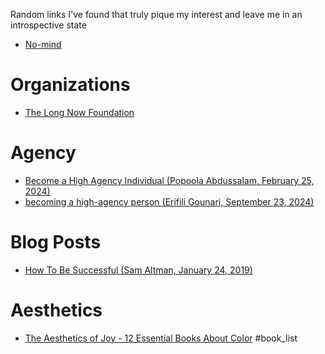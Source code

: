 Random links I've found that truly pique my interest and leave me in an introspective state
- [No-mind](https://en.wikipedia.org/wiki/No-mind)
# Organizations
- [The Long Now Foundation](https://longnow.org/)
# Agency
- [Become a High Agency Individual (Popoola Abdussalam, February 25, 2024)](https://designerdiaries.substack.com/p/become-a-high-agency-individual)
- [becoming a high-agency person (Erifili Gounari, September 23, 2024)](https://erifili.substack.com/p/becoming-a-high-agency-person)
# Blog Posts
- [How To Be Successful (Sam Altman, January 24, 2019)](https://blog.samaltman.com/how-to-be-successful)

# Aesthetics
- [The Aesthetics of Joy - 12 Essential Books About Color](https://aestheticsofjoy.com/12-essential-books-about-color/) #book_list 